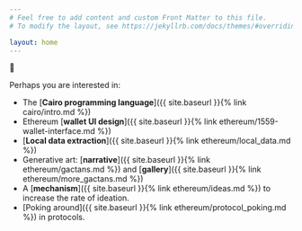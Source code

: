 ```yaml
---
# Feel free to add content and custom Front Matter to this file.
# To modify the layout, see https://jekyllrb.com/docs/themes/#overriding-theme-defaults

layout: home
---
```


:seedling:

Perhaps you are interested in:

- The
[**Cairo programming language**]({{ site.baseurl }}{% link cairo/intro.md %})
- Ethereum
[**wallet UI design**]({{ site.baseurl }}{% link ethereum/1559-wallet-interface.md %})
- [**Local data extraction**]({{ site.baseurl }}{% link ethereum/local_data.md %})
- Generative art: [**narrative**]({{ site.baseurl }}{% link ethereum/gactans.md %}) and
[**gallery**]({{ site.baseurl }}{% link ethereum/more_gactans.md %})
- A [**mechanism**]({{ site.baseurl }}{% link ethereum/ideas.md %})  to increase the rate of ideation.
- [Poking around]({{ site.baseurl }}{% link ethereum/protocol_poking.md %}) in protocols.
